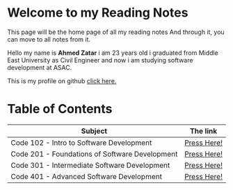 # Welcome to my Reading Notes
This page will be the home page of all my reading notes And through it, you can move to all notes from it.

 Hello my name is **Ahmed Zatar** i am 23 years old i graduated from Middle East University as Civil Engineer and now i am studying software development at ASAC.
 
This is my profile on github [click here.](https://github.com/AhmedZatar)

# Table of Contents

| Subject | The link |
| --- | --- |
| Code 102 - Intro to Software Development | [Press Here!](https://ahmedzatar.github.io/reading-notes/102) |
| Code 201 - Foundations of Software Development | [Press Here!](https://ahmedzatar.github.io/reading-notes/201) |
| Code 301 - Intermediate Software Development | [Press Here!](https://ahmedzatar.github.io/reading-notes/301) |
| Code 401 - Advanced Software Development | [Press Here!](https://ahmedzatar.github.io/reading-notes/401) |








